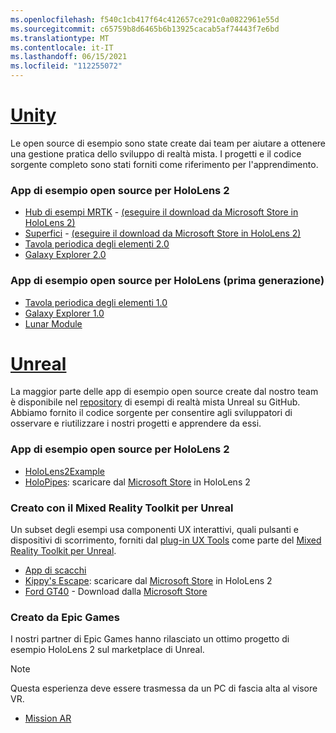 ```yaml
---
ms.openlocfilehash: f540c1cb417f64c412657ce291c0a0822961e55d
ms.sourcegitcommit: c65759b8d6465b6b13925cacab5af74443f7e6bd
ms.translationtype: MT
ms.contentlocale: it-IT
ms.lasthandoff: 06/15/2021
ms.locfileid: "112255072"
---
```

# <a name="unity"></a>[Unity](#tab/unity)

Le open source di esempio sono state create dai team per aiutare a ottenere una gestione pratica dello sviluppo di realtà mista. I progetti e il codice sorgente completo sono stati forniti come riferimento per l'apprendimento.

### <a name="hololens-2-open-source-sample-apps"></a>App di esempio open source per HoloLens 2

* [Hub di esempi MRTK](/windows/mixed-reality/mrtk-unity/features/example-scenes/example-hub) - [(eseguire il download da Microsoft Store in HoloLens 2)](https://www.microsoft.com/p/mrtk-examples-hub/9mv8c39l2sj4)
* [Superfici](../unity/sampleapp-surfaces.md) - [(eseguire il download da Microsoft Store in HoloLens 2)](https://www.microsoft.com/p/surfaces/9nvkpv3sk3x0)
* [Tavola periodica degli elementi 2.0](https://medium.com/@dongyoonpark/bringing-the-periodic-table-of-the-elements-app-to-hololens-2-with-mrtk-v2-a6e3d8362158)
* [Galaxy Explorer 2.0](../unity/galaxy-explorer-update.md)

### <a name="hololens-1st-gen-open-source-sample-apps"></a>App di esempio open source per HoloLens (prima generazione)

* [Tavola periodica degli elementi 1.0](../unity/periodic-table-of-the-elements.md)
* [Galaxy Explorer 1.0](../unity/galaxy-explorer.md)
* [Lunar Module](../unity/lunar-module.md)

# <a name="unreal"></a>[Unreal](#tab/unreal)

La maggior parte delle app di esempio open source create dal nostro team è disponibile nel [repository](https://github.com/microsoft/MixedReality-Unreal-Samples) di esempi di realtà mista Unreal su GitHub. Abbiamo fornito il codice sorgente per consentire agli sviluppatori di osservare e riutilizzare i nostri progetti e apprendere da essi.

### <a name="hololens-2-open-source-sample-apps"></a>App di esempio open source per HoloLens 2

* [HoloLens2Example](https://github.com/microsoft/MixedReality-Unreal-Samples/tree/master/HoloLens2Example)
* [HoloPipes](https://github.com/microsoft/MixedReality-Unreal-HoloPipes): scaricare dal [Microsoft Store](https://www.microsoft.com/p/holopipes/9mszb3nnrxn9) in HoloLens 2

### <a name="made-with-the-mixed-reality-toolkit-for-unreal"></a>Creato con il Mixed Reality Toolkit per Unreal

Un subset degli esempi usa componenti UX interattivi, quali pulsanti e dispositivi di scorrimento, forniti dal [plug-in UX Tools](https://aka.ms/uxt-unreal) come parte del [Mixed Reality Toolkit per Unreal](https://aka.ms/mrtk-unreal).

* [App di scacchi](https://github.com/microsoft/MixedReality-Unreal-Samples/tree/master/ChessApp)
* [Kippy's Escape](../unreal/unreal-kippys-escape.md): scaricare dal [Microsoft Store](https://www.microsoft.com/p/kippys-escape/9nbd7gl86vkd) in HoloLens 2
* [Ford GT40](../unreal/unreal-ford-gt40.md) - Download dalla [Microsoft Store](https://www.microsoft.com/p/ford-gt40/9p4vllktfvfp)

### <a name="made-by-epic-games"></a>Creato da Epic Games

I nostri partner di Epic Games hanno rilasciato un ottimo progetto di esempio HoloLens 2 sul marketplace di Unreal.

> [!NOTE]
> Questa esperienza deve essere trasmessa da un PC di fascia alta al visore VR.

* [Mission AR](https://docs.unrealengine.com/Resources/Showcases/MissionAR/index.html)

